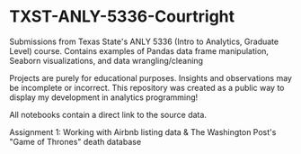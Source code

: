 # TXST-ANLY-5336-Courtright
Submissions from Texas State's ANLY 5336 (Intro to Analytics, Graduate Level) course.
Contains examples of Pandas data frame manipulation, Seaborn visualizations, and data wrangling/cleaning

Projects are purely for educational purposes. Insights and observations may be incomplete or incorrect.
This repository was created as a public way to display my development in analytics programming!

All notebooks contain a direct link to the source data.

Assignment 1: Working with Airbnb listing data & The Washington Post's "Game of Thrones" death database
